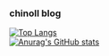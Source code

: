 ### chinoll blog
[![Top Langs](https://github-readme-stats-iota-black.vercel.app/api/top-langs/?username=chinoll&layout=compact)](https://github.com/anuraghazra/github-readme-stats)
<br>
[![Anurag's GitHub stats](https://github-readme-stats-iota-black.vercel.app/api?username=chinoll&show_icons=true&theme=radical)](https://github.com/anuraghazra/github-readme-stats)
<!--
**chinoll/chinoll** is a ✨ _special_ ✨ repository because its `README.md` (this file) appears on your GitHub profile.

Here are some ideas to get you started:

- 🔭 I’m currently working on ...
- 🌱 I’m currently learning ...
- 👯 I’m looking to collaborate on ...
- 🤔 I’m looking for help with ...
- 💬 Ask me about ...
- 📫 How to reach me: ...
- 😄 Pronouns: ...
- ⚡ Fun fact: ...
-->
